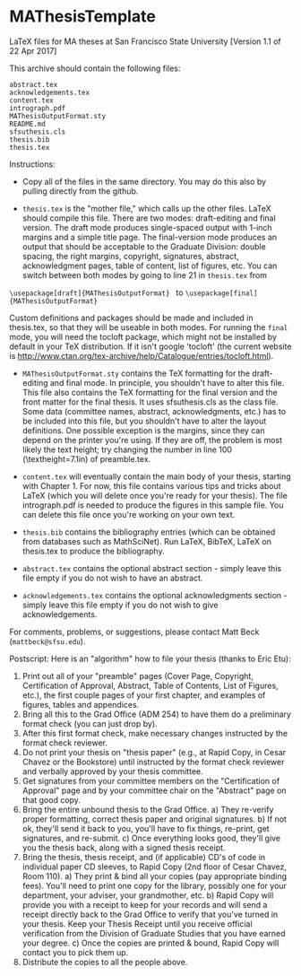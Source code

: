 # MAThesisTemplate
LaTeX files for MA theses at San Francisco State University
[Version 1.1 of 22 Apr 2017]

This archive should contain the following files:
```
abstract.tex
acknowledgements.tex
content.tex
intrograph.pdf
MAThesisOutputFormat.sty
README.md
sfsuthesis.cls
thesis.bib
thesis.tex
```
Instructions:

* Copy all of the files in the same directory. You may do this also by pulling directly from the github.

* ```thesis.tex``` is the "mother file," which calls up the other files. LaTeX should compile this file. There are two modes: draft-editing and final version. The draft mode produces single-spaced output with 1-inch margins and a simple title page. The final-version mode produces an output that should be acceptable to the Graduate Division: double spacing, the right margins, copyright, signatures, abstract, acknowledgment pages, table of content, list of figures, etc. You can switch between both modes by going to line 21 in ```thesis.tex``` from

```\usepackage[draft]{MAThesisOutputFormat} ``` to ```\usepackage[final]{MAThesisOutputFormat}```

Custom definitions and packages should be made and included in thesis.tex, so that they will be useable in both modes. For running the ```final``` mode, you will need the tocloft package, which might not be installed by default in your TeX distribution. If it isn't google 'tocloft' (the current website is http://www.ctan.org/tex-archive/help/Catalogue/entries/tocloft.html).

* ```MAThesisOutputFormat.sty``` contains the TeX formatting for the draft-editing and final mode. In principle, you shouldn't have to alter this file. This file also contains the TeX formatting for the final version and the front matter for the final thesis. It uses sfsuthesis.cls as the class file. Some data (committee names, abstract, acknowledgments, etc.) has to be included into this file, but you shouldn't have to alter the layout definitions. One possible exception is the margins, since they can depend on the printer you're using. If they are off, the problem is most likely the text height; try changing the number in line 100 (\textheight=7.1in) of preamble.tex.

* ```content.tex``` will eventually contain the main body of your thesis, starting with Chapter 1. For now, this file contains various tips and tricks about LaTeX (which you will delete once you're ready for your thesis). The file intrograph.pdf is needed to produce the figures in this sample file. You can delete this file once you're working on your own text.

* ```thesis.bib``` contains the bibliography entries (which can be obtained from databases such as MathSciNet). Run LaTeX, BibTeX, LaTeX on thesis.tex to produce the bibliography.

* ```abstract.tex``` contains the optional abstract section - simply leave this file empty if you do not wish to have an abstract.

* ```acknowledgements.tex``` contains the optional acknowledgments section - simply leave this file empty if you do not wish to give acknowledgements.

For comments, problems, or suggestions, please contact Matt Beck (```mattbeck@sfsu.edu```).

Postscript: Here is an "algorithm" how to file your thesis (thanks to Eric Etu):
1) Print out all of your "preamble" pages (Cover Page, Copyright, Certification of Approval, Abstract, Table of Contents, List of Figures, etc.), the first couple pages of your first
chapter, and examples of figures, tables and appendices.
2) Bring all this to the Grad Office (ADM 254) to have them do a preliminary format check (you can just drop by).
3) After this first format check, make necessary changes instructed by the format check reviewer. 
4) Do not print your thesis on "thesis paper" (e.g., at Rapid Copy, in Cesar Chavez or the Bookstore) until instructed by the format check reviewer and verbally approved by your
thesis committee.
5) Get signatures from your committee members on the "Certification of Approval" page and by your committee chair on the "Abstract" page on that good copy.
6) Bring the entire unbound thesis to the Grad Office.
    a) They re-verify proper formatting, correct thesis paper and original signatures.
    b) If not ok, they'll send it back to you, you'll have to fix things, re-print, get signatures, and re-submit.
    c) Once everything looks good, they'll give you the thesis back, along with a signed thesis receipt.
7) Bring the thesis, thesis receipt, and (if applicable) CD's of code in individual paper CD sleeves, to Rapid Copy (2nd floor of Cesar Chavez, Room 110). 
    a) They print & bind all your copies (pay appropriate binding fees).  You'll need to print one copy for the library, possibly one for your department, your adviser, your
grandmother, etc. 
    b) Rapid Copy will provide you with a receipt to keep for your records and will send a receipt directly back to the Grad Office to verify that you've turned in your
thesis. Keep your Thesis Receipt until you receive official verification from the Division of Graduate Studies that you have earned your degree. 
    c) Once the copies are printed & bound, Rapid Copy will contact you to pick them up.
8) Distribute the copies to all the people above.
